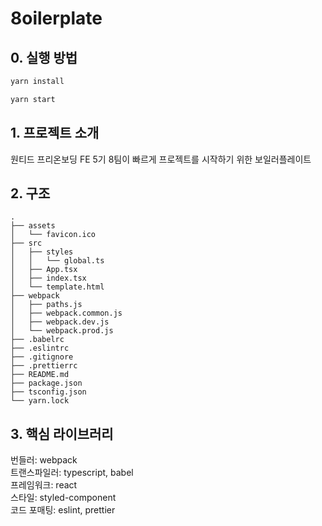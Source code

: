# 8oilerplate

## 0. 실행 방법

```bash
yarn install
```

```bash
yarn start
```

## 1. 프로젝트 소개

원티드 프리온보딩 FE 5기 8팀이 빠르게 프로젝트를 시작하기 위한 보일러플레이트

## 2. 구조

```
.
├── assets
│   └── favicon.ico
├── src
│   ├── styles
│   │   └── global.ts
│   ├── App.tsx
│   ├── index.tsx
│   └── template.html
├── webpack
│   ├── paths.js
│   ├── webpack.common.js
│   ├── webpack.dev.js
│   └── webpack.prod.js
├── .babelrc
├── .eslintrc
├── .gitignore
├── .prettierrc
├── README.md
├── package.json
├── tsconfig.json
└── yarn.lock
```

## 3. 핵심 라이브러리

번들러: webpack  
트랜스파일러: typescript, babel  
프레임워크: react  
스타일: styled-component  
코드 포매팅: eslint, prettier
